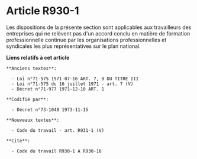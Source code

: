 # Article R930-1

Les dispositions de la présente section sont applicables aux travailleurs des entreprises qui ne relèvent pas d'un accord
conclu en matière de formation professionnelle continue par les organisations professionnelles et syndicales les plus
représentatives sur le plan national.

**Liens relatifs à cet article**

	**Anciens textes**:

	  - Loi n°71-575 1971-07-16 ART. 7, 8 DU TITRE III
	  - Loi n°71-575 du 16 juillet 1971 - art. 7 (V)
	  - Décret n°71-977 1971-12-10 ART. 1

	**Codifié par**:

	  - Décret n°73-1048 1973-11-15

	**Nouveaux textes**:

	  - Code du travail - art. R931-1 (V)

	**Cite**:

	  - Code du travail R930-1 A R930-16
